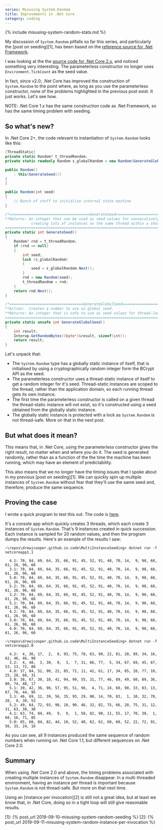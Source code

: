 ```yaml
---
series: Misusing System.Random
title: Improvements in .Net Core
category: coding
---
```

{% include misusing-system-random-stats.md %}

My discussion of `System.Random` pitfalls so far this series, and particularly
the [post on seeding][1], has been based on the [reference source for .Net
Framework][.Net].
<!--more-->

I was looking at the the [source code for .Net Core 2.x][core], and noticed
something very interesting. The parameterless constructor no longer uses
`Environment.TickCount` as the seed value.

In fact, since v2.0; .Net Core has improved the construction of `System.Random`
to the point where, as long as you use the parameterless constructor, none of
the problems highlighted in the previous post exist. It just works. Let's see
how.

NOTE: .Net Core 1.x has the same construction code as .Net Framework, so has the
same timing problem with seeding.

## So what's new?

In .Net Core 2+, the code relevant to instantiation of `System.Random` looks like this:

```csharp
[ThreadStatic]
private static Random? t_threadRandom;
private static readonly Random s_globalRandom = new Random(GenerateGlobalSeed());

public Random()
    : this(GenerateSeed())
{
}

public Random(int seed)
{
    // Bunch of stuff to initialise internal state machine
}

/*=====================================GenerateSeed=====================================
**Returns: An integer that can be used as seed values for consecutively
            creating lots of instances on the same thread within a short period of time.
========================================================================================*/
private static int GenerateSeed()
{
    Random? rnd = t_threadRandom;
    if (rnd == null)
    {
        int seed;
        lock (s_globalRandom)
        {
            seed = s_globalRandom.Next();
        }
        rnd = new Random(seed);
        t_threadRandom = rnd;
    }
    return rnd.Next();
}

/*==================================GenerateGlobalSeed====================================
**Action:  Creates a number to use as global seed.
**Returns: An integer that is safe to use as seed values for thread-local seed generators.
==========================================================================================*/
private static unsafe int GenerateGlobalSeed()
{
    int result;
    Interop.GetRandomBytes((byte*)&result, sizeof(int));
    return result;
}
```

Let's unpack that:

* The `System.Random` type has a globally static instance of itself, that is
  initialised by using a cryptographically random integer form the BCrypt API as
  the seed.
* The parameterless constructor uses a thread-static instance of itself to get a
  random integer for it's seed. Thread-static instances are scoped to the
  thread, rather than the application domain, so each running thread gets its
  own instance.
* The first time the parameterless constructor is called on a given thread the
  thread-static instance will not exist, so it's constructed using a seed
  obtained from the globally static instance.
* The globally static instance is protected with a lock as `System.Random` is
  not thread-safe. More on that in the next post.

## But what does it mean?

This means that, in .Net Core, using the parameterless constructor gives the
right result, no matter when and where you do it. The seed is generated
randomly, rather than as a function of the the time the machine has been
running, which may have an element of predictability.

This also means that we no longer have the timing issues that I spoke about in
my previous [post on seeding][1]. We can quickly spin up multiple
instances of `System.Random` without fear that they'll use the same seed and,
therefore, produce the same sequence.

## Proving the case

I wrote a quick program to test this out. The code is [here][code-repo].

It's a console app which quickly creates 3 threads, which each create 3
instances of `System.Random`. That's 9 instances created in quick succession.
Each instance is sampled for 20 random values, and then the program dumps the
results. Here's an example of the results I saw:

```text
~\repos\drewjcooper.github.io.code\MultiInstanceSeeding> dotnet run -f netcoreapp1.1

  4.1: 70, 84, 69, 64, 35, 66, 91, 45, 52, 91, 40, 70, 14,  9, 98, 68, 61, 26, 96, 60
  3.1: 70, 84, 69, 64, 35, 66, 91, 45, 52, 91, 40, 70, 14,  9, 98, 68, 61, 26, 96, 60
  5.0: 70, 84, 69, 64, 35, 66, 91, 45, 52, 91, 40, 70, 14,  9, 98, 68, 61, 26, 96, 60
  5.2: 70, 84, 69, 64, 35, 66, 91, 45, 52, 91, 40, 70, 14,  9, 98, 68, 61, 26, 96, 60
  3.2: 70, 84, 69, 64, 35, 66, 91, 45, 52, 91, 40, 70, 14,  9, 98, 68, 61, 26, 96, 60
  5.1: 70, 84, 69, 64, 35, 66, 91, 45, 52, 91, 40, 70, 14,  9, 98, 68, 61, 26, 96, 60
  4.2: 70, 84, 69, 64, 35, 66, 91, 45, 52, 91, 40, 70, 14,  9, 98, 68, 61, 26, 96, 60
  3.0: 70, 84, 69, 64, 35, 66, 91, 45, 52, 91, 40, 70, 14,  9, 98, 68, 61, 26, 96, 60
  4.0: 70, 84, 69, 64, 35, 66, 91, 45, 52, 91, 40, 70, 14,  9, 98, 68, 61, 26, 96, 60

~\repos\drewjcooper.github.io.code\MultiInstanceSeeding> dotnet run -f netcoreapp2.0

  4.2:  4, 36, 17,  2,  8, 93, 75, 78, 63, 90, 22, 81, 20, 89, 34, 16, 62, 46, 46, 98
  3.2:  4, 40,  3, 30,  0,  3,  7, 31, 66, 77,  5, 34, 67, 69, 45, 67, 53, 13, 72, 80
  4.0: 37, 84, 52, 90, 22, 85, 71, 11, 42, 61, 17, 34, 85, 28, 77, 10, 25, 28, 68, 31
  3.0: 38, 67, 39, 10, 41, 94, 99, 55, 31, 77, 46, 89, 49, 60, 89, 36, 80, 74, 48, 17
  5.1: 39, 42, 36, 96, 57, 95, 51, 96,  4, 71, 24, 60, 90, 33, 83, 13, 67, 76, 44, 95
  3.1: 46, 69, 12, 39, 56, 35, 93, 29, 80, 14, 70, 83,  1, 10, 32, 78, 20,  9, 30, 53
  5.2: 49, 64, 72, 93, 98, 10, 90, 46, 32, 82, 75, 66, 20, 75, 31, 12, 31, 63, 30, 38
  4.1: 63, 74, 84, 49,  9,  9,  1, 58, 82, 90, 11, 55, 17, 70, 30,  1, 60, 16, 71, 85
  5.0: 85, 60, 84, 82, 44, 10, 52, 48, 62, 62, 60, 60, 52, 22, 72, 91, 56, 33, 24, 16
```

As you can see, all 9 instances produced the same sequence of random numbers
when running on .Net Core 1.1, but different sequences on .Net Core 2.0.

## Summary

When using .Net Core 2.0 and above, the timing problems associated with creating
multiple instances of `System.Random` disappear. In a multi-threaded
environment, having an instance per thread is important because `System.Random`
is not thread-safe. But more on that next time.

Using an [instance per invocation][2] is still not a great idea, but
at least we know that, in .Net Core, doing so in a tight loop will still give
reasonable results.

[core]: https://source.dot.net/#System.Private.CoreLib/shared/System/Random.cs
[.Net]: https://referencesource.microsoft.com/#mscorlib/system/random.cs
[code-repo]: https://github.com/drewjcooper/drewjcooper.github.io.code/tree/master/MultiInstanceSeeding
[1]: {% post_url 2019-09-10-misusing-system-random-seeding %}
[2]: {% post_url 2019-09-11-misusing-system-random-instance-per-invocation %}
